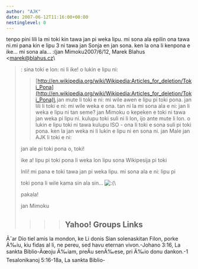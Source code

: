 ```yaml
---
author: "AJK"
date: 2007-06-12T11:16:00+00:00
nestinglevel: 0
---
```

tenpo pini lili la mi toki kin tawa jan pi weka lipu. mi sona ala epilin ona tawa ni.mi pana kin e lipu 3 ni tawa jan Sonja en jan sona. ken la ona li kenpona e ike... mi sona ala... :(jan Mimoku2007/6/12, Marek Blahus <[marek@blahus.cz](mailto://marek@blahus.cz)\
>:
> sina toki e lon: ni li ike!
> o lukin e lipu ni:
>> [http://en.wikipedia.org/wiki/Wikipedia:Articles_for_deletion/Toki_Pona](http://en.wikipedia.org/wiki/Wikipedia:Articles_for_deletion/Toki_Pona)\
>> jan mute li toki e ni: mi wile awen e lipu pi toki pona.
> jan lili li toki e ni: mi wile weka e ona.
>> tan ni la mi sona ala e ni: jan li weka e lipu ni tan seme?
>> jan Mimoku o kepeken e toki ni tawa jan weka pi lipu ni.
> kulupu toki suli ni li lon, ijo ante mute li lon.
> o lukin e lipu toki ni tawa kulupu ISO - ona li toki e sona suli pi toki
> pona. ken la jan weka ni li lukin e lipu ni en sona ni.
>> jan Male
>> jan AJK li toki e ni:
> 
> jan ale pi toki pona o, toki!
> 
>> 
> ike a! lipu pi toki pona li weka lon lipu sona Wikipesija pi toki
> 
> Inli! mi pana e toki tawa jan pi weka lipu. mi sona ala e ni: lipu pi
> 
> toki pona li wile kama sin ala sin... ![:(](images/smilies/icon_e_sad.gif "Sad")\
> 
>> 
> pakala!
> 
>> 
> jan Mimoku
>>>> Yahoo! Groups Links
>>>>--
Äˆar Dio tiel amis la mondon, ke Li donis Sian solenaskitan Filon, porke Ä‰iu, kiu fidas al li, ne pereu, sed havu eternan vivon.-Johano 3:16, La sankta Biblio-Äœoju Ä‰iam, preÄu senÄ‰ese, pri Ä‰io donu dankon.-1 Tesalonikanoj 5:16-18a, La sankta Biblio-